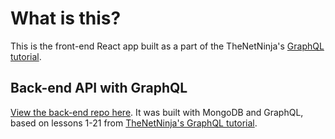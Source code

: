 # What is this?
This is the front-end React app built as a part of the TheNetNinja's [GraphQL tutorial](https://www.youtube.com/playlist?list=PL4cUxeGkcC9iK6Qhn-QLcXCXPQUov1U7f).

## Back-end API with GraphQL
[View the back-end repo here](https://github.com/adriantoddross/graphql-playlist). It was built with MongoDB and GraphQL, based on lessons 1-21 from [TheNetNinja's GraphQL tutorial](https://www.youtube.com/playlist?list=PL4cUxeGkcC9iK6Qhn-QLcXCXPQUov1U7f).

